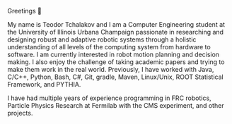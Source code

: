 Greetings 👋

My name is Teodor Tchalakov and I am a Computer Engineering student at the University of Illinois Urbana Champaign passionate in researching and designing robust and adaptive robotic systems through a holistic understanding of all levels of the computing system from hardware to software. I am currently interested in robot motion planning and decision making. I also enjoy the challenge of taking academic papers and trying to make them work in the real world. Previously, I have worked with Java, C/C++, Python, Bash, C#, Git, gradle, Maven, Linux/Unix, ROOT Statistical Framework, and PYTHIA.

I have had multiple years of experience programming in FRC robotics, Particle Physics Research at Fermilab with the CMS experiment, and other projects.
